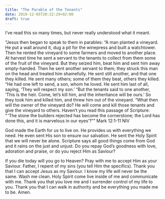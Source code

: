 ```yaml
---
title: "The Parable of the Tenants"
date: 2019-12-05T20:32:29+02:00
draft: true
---
```

I’ve read this so many times, but never really understood what it meant.

“Jesus then began to speak to them in parables: “A man planted a vineyard. He put a wall around it, dug a pit for the winepress and built a watchtower. Then he rented the vineyard to some farmers and moved to another place. At harvest time he sent a servant to the tenants to collect from them some of the fruit of the vineyard. But they seized him, beat him and sent him away empty-handed. Then he sent another servant to them; they struck this man on the head and treated him shamefully. He sent still another, and that one they killed. He sent many others; some of them they beat, others they killed. “He had one left to send, a son, whom he loved. He sent him last of all, saying, ‘They will respect my son.’ “But the tenants said to one another, ‘This is the heir. Come, let’s kill him, and the inheritance will be ours.’ So they took him and killed him, and threw him out of the vineyard. “What then will the owner of the vineyard do? He will come and kill those tenants and give the vineyard to others. Haven’t you read this passage of Scripture: “ ‘The stone the builders rejected has become the cornerstone; the Lord has done this, and it is marvelous in our eyes’?””
‭‭Mark‬ ‭12:1-11‬ ‭NIV‬‬

God made the Earth for us to live on. He provides us with everything we need. He even sent His son to ensure our salvation. He sent the Holy Spirit that we will never be alone. Scripture says all good things come from God and it rains on the just and unjust. Do you repay God’s goodness with love, adoration and praise, or do you reject Him as Saviour?

If you die today will you go to Heaven?  Pray with me to accept Him as your Saviour. Father, I repent of my sins (you tell Him the specifics). Thank you that I can accept Jesus as my Saviour. I know my life will never be the same. Wash me clean. Holy Spirit come live inside of me and communicate with me. Thank you that you love me and I surrender control of my life to you. Thank you that I can walk in authority and be everything you made me to be. Amen.